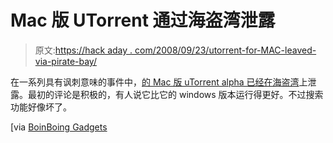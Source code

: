 # Mac 版 UTorrent 通过海盗湾泄露

> 原文:[https://hack aday . com/2008/09/23/utorrent-for-MAC-leaved-via-pirate-bay/](https://hackaday.com/2008/09/23/utorrent-for-mac-leaked-via-pirate-bay/)

在一系列具有讽刺意味的事件中，[的 Mac 版 uTorrent alpha 已经在海盗湾](http://cultofmac.com/utorrent-mac-client-leaked/3061)上泄露。最初的评论是积极的，有人说它比它的 windows 版本运行得更好。不过搜索功能好像坏了。

[via [BoinBoing Gadgets](http://gadgets.boingboing.net/2008/09/23/torrent-for-mac-alph.html)
